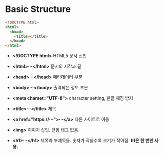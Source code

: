 # Basic Structure
```html
<!DOCTYPE html>
<html>
  <head>
    <title></title>
  </head>
</html>
```

- **\<!DOCTYPE html>** HTML5 문서 선언
- **\<html>···\</html>** 문서의 시작과 끝
- **\<head>···\</head>** 메타데이터 부분
- **\<body>···\</body>** 출력되는 정보 부분

- **\<meta charset="UTF-8">** character setting, 한글 깨짐 방지
- **\<title>···\</title>** 제목
- **\<a href="https://···">···\</a>** 다른 사이트로 이동
- **\<img>** 이미지 삽입. 닫힘 태그 없음
- **\<h1>···\</h1>** 제목과 부제목들. 숫자가 작을수록 크기가 작아짐. __h1은 한 번만 사용.__

